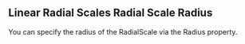 ## Linear Radial Scales Radial Scale Radius
You can specify the radius of the RadialScale via the Radius property.

[//]: <keywords: radradialgauge, radialscale>